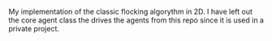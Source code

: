 My implementation of the classic flocking algorythm in 2D. 
I have left out the core agent class the drives the agents from this repo since it is used in a private project.
